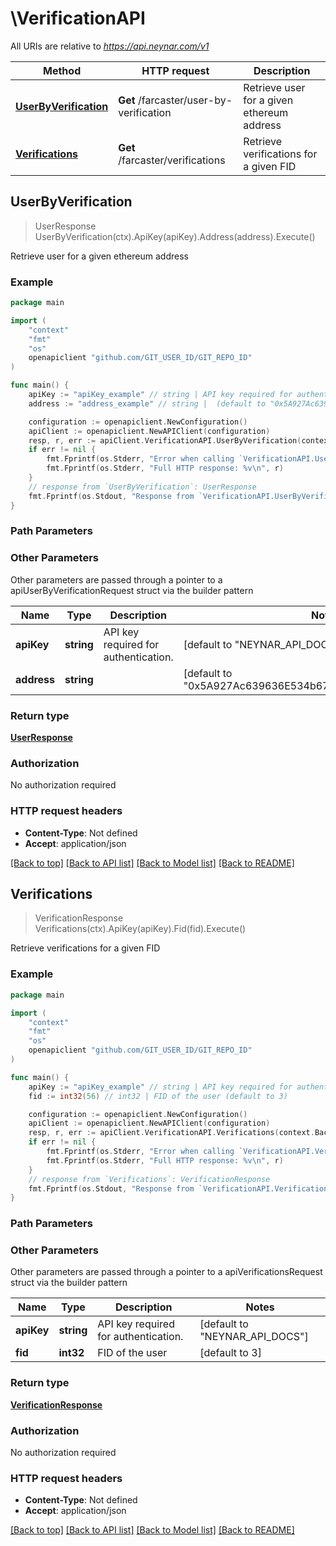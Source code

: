 # \VerificationAPI

All URIs are relative to *https://api.neynar.com/v1*

Method | HTTP request | Description
------------- | ------------- | -------------
[**UserByVerification**](VerificationAPI.md#UserByVerification) | **Get** /farcaster/user-by-verification | Retrieve user for a given ethereum address
[**Verifications**](VerificationAPI.md#Verifications) | **Get** /farcaster/verifications | Retrieve verifications for a given FID



## UserByVerification

> UserResponse UserByVerification(ctx).ApiKey(apiKey).Address(address).Execute()

Retrieve user for a given ethereum address



### Example

```go
package main

import (
    "context"
    "fmt"
    "os"
    openapiclient "github.com/GIT_USER_ID/GIT_REPO_ID"
)

func main() {
    apiKey := "apiKey_example" // string | API key required for authentication. (default to "NEYNAR_API_DOCS")
    address := "address_example" // string |  (default to "0x5A927Ac639636E534b678e81768CA19e2C6280B7")

    configuration := openapiclient.NewConfiguration()
    apiClient := openapiclient.NewAPIClient(configuration)
    resp, r, err := apiClient.VerificationAPI.UserByVerification(context.Background()).ApiKey(apiKey).Address(address).Execute()
    if err != nil {
        fmt.Fprintf(os.Stderr, "Error when calling `VerificationAPI.UserByVerification``: %v\n", err)
        fmt.Fprintf(os.Stderr, "Full HTTP response: %v\n", r)
    }
    // response from `UserByVerification`: UserResponse
    fmt.Fprintf(os.Stdout, "Response from `VerificationAPI.UserByVerification`: %v\n", resp)
}
```

### Path Parameters



### Other Parameters

Other parameters are passed through a pointer to a apiUserByVerificationRequest struct via the builder pattern


Name | Type | Description  | Notes
------------- | ------------- | ------------- | -------------
 **apiKey** | **string** | API key required for authentication. | [default to &quot;NEYNAR_API_DOCS&quot;]
 **address** | **string** |  | [default to &quot;0x5A927Ac639636E534b678e81768CA19e2C6280B7&quot;]

### Return type

[**UserResponse**](UserResponse.md)

### Authorization

No authorization required

### HTTP request headers

- **Content-Type**: Not defined
- **Accept**: application/json

[[Back to top]](#) [[Back to API list]](../README.md#documentation-for-api-endpoints)
[[Back to Model list]](../README.md#documentation-for-models)
[[Back to README]](../README.md)


## Verifications

> VerificationResponse Verifications(ctx).ApiKey(apiKey).Fid(fid).Execute()

Retrieve verifications for a given FID



### Example

```go
package main

import (
    "context"
    "fmt"
    "os"
    openapiclient "github.com/GIT_USER_ID/GIT_REPO_ID"
)

func main() {
    apiKey := "apiKey_example" // string | API key required for authentication. (default to "NEYNAR_API_DOCS")
    fid := int32(56) // int32 | FID of the user (default to 3)

    configuration := openapiclient.NewConfiguration()
    apiClient := openapiclient.NewAPIClient(configuration)
    resp, r, err := apiClient.VerificationAPI.Verifications(context.Background()).ApiKey(apiKey).Fid(fid).Execute()
    if err != nil {
        fmt.Fprintf(os.Stderr, "Error when calling `VerificationAPI.Verifications``: %v\n", err)
        fmt.Fprintf(os.Stderr, "Full HTTP response: %v\n", r)
    }
    // response from `Verifications`: VerificationResponse
    fmt.Fprintf(os.Stdout, "Response from `VerificationAPI.Verifications`: %v\n", resp)
}
```

### Path Parameters



### Other Parameters

Other parameters are passed through a pointer to a apiVerificationsRequest struct via the builder pattern


Name | Type | Description  | Notes
------------- | ------------- | ------------- | -------------
 **apiKey** | **string** | API key required for authentication. | [default to &quot;NEYNAR_API_DOCS&quot;]
 **fid** | **int32** | FID of the user | [default to 3]

### Return type

[**VerificationResponse**](VerificationResponse.md)

### Authorization

No authorization required

### HTTP request headers

- **Content-Type**: Not defined
- **Accept**: application/json

[[Back to top]](#) [[Back to API list]](../README.md#documentation-for-api-endpoints)
[[Back to Model list]](../README.md#documentation-for-models)
[[Back to README]](../README.md)

